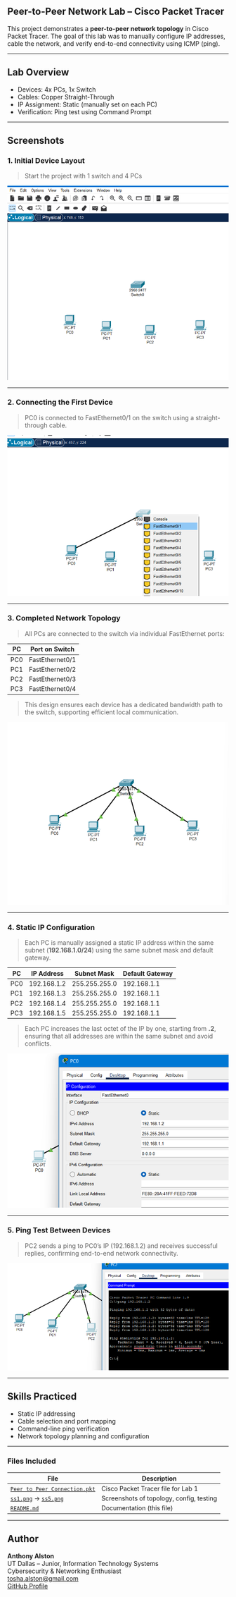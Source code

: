 ## Peer-to-Peer Network Lab – Cisco Packet Tracer

This project demonstrates a **peer-to-peer network topology** in Cisco Packet Tracer. The goal of this lab was to manually configure IP addresses, cable the network, and verify end-to-end connectivity using ICMP (ping).

---

##  Lab Overview

- Devices: 4x PCs, 1x Switch
- Cables: Copper Straight-Through
- IP Assignment: Static (manually set on each PC)
- Verification: Ping test using Command Prompt

---

##  Screenshots

### 1. Initial Device Layout
> Start the project with 1 switch and 4 PCs

![Device layout](ss1.png)

---

### 2. Connecting the First Device
> PC0 is connected to FastEthernet0/1 on the switch using a straight-through cable.


![First cable connection](ss2.png)

---

### 3. Completed Network Topology
> All PCs are connected to the switch via individual FastEthernet ports:

| PC  | Port on Switch     |
|-----|--------------------|
| PC0 | FastEthernet0/1    |
| PC1 | FastEthernet0/2    |
| PC2 | FastEthernet0/3    |
| PC3 | FastEthernet0/4    |

> This design ensures each device has a dedicated bandwidth path to the switch, supporting efficient local communication.

![Full topology cabled](SS3.png)

---

### 4. Static IP Configuration
> Each PC is manually assigned a static IP address within the same subnet (**192.168.1.0/24**) using the same subnet mask and default gateway.

| PC  | IP Address     | Subnet Mask     | Default Gateway |
|-----|----------------|------------------|------------------|
| PC0 | 192.168.1.2    | 255.255.255.0    | 192.168.1.1      |
| PC1 | 192.168.1.3    | 255.255.255.0    | 192.168.1.1      |
| PC2 | 192.168.1.4    | 255.255.255.0    | 192.168.1.1      |
| PC3 | 192.168.1.5    | 255.255.255.0    | 192.168.1.1      |

> Each PC increases the last octet of the IP by one, starting from **.2**, ensuring that all addresses are within the same subnet and avoid conflicts.

![IP configuration](ss4.png)

---

### 5. Ping Test Between Devices
>PC2 sends a ping to PC0’s IP (192.168.1.2) and receives successful replies, confirming end-to-end network connectivity.

![Ping results](ss5.png)


---

## Skills Practiced

- Static IP addressing
- Cable selection and port mapping
- Command-line ping verification
- Network topology planning and configuration

---

### Files Included

| File                                                                 | Description                              |
|----------------------------------------------------------------------|------------------------------------------|
| [`Peer to Peer Connection.pkt`](./Peer%20to%20Peer%20Connection.pkt) | Cisco Packet Tracer file for Lab 1       |
| [`ss1.png`](./ss1.png) → [`ss5.png`](./ss5.png)                      | Screenshots of topology, config, testing |
| [`README.md`](./README.md)                                          | Documentation (this file)                |



---

##  Author

**Anthony Alston**  
UT Dallas – Junior, Information Technology Systems  
Cybersecurity & Networking Enthusiast  
tosha.alston@gmail.com  
[GitHub Profile](https://github.com/AnthonyAAlston)



